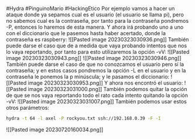 #Hydra #PinguinoMario #HackingEtico 
Por ejemplo vamos a hacer un ataque donde ya sepamos cual es el usuario (el usuario
se llama pi), pero no sabemos cual es la contraseña, por tanto para la contraseña
pondremos -P, entonces lo haremos de esta manera. Y ahora irá probando uno a uno
con el diccionario que le pasemos hasta haber acertado, donde la contraseña es
raspberry:
![[Pasted image 20230323030936.png]]
También puede darse el caso que de a medida que vaya probando intentos que nos lo vaya reportando, por tanto para esto utilizaremos la opción -vV:
![[Pasted image 20230323030943.png]]
![[Pasted image 20230323030946.png]]
También puede darse el caso de que no conozcamos el usuario pero sí la contraseña; y en estos casos pondremos la opción -L en el usuario y en la contraseña le ponemos la p minúscula; y le pasamos el diccionario:
![[Pasted image 20230323030953.png]]
Y ahora nos encontró el usuario:
![[Pasted image 20230323031000.png]]
También podemos quitar la opción de que se nos vaya reportando todo el rato cada intento quitando la opción -vV:
![[Pasted image 20230323031007.png]]
También podemos usar estos otros parámetros:
```bash
hydra -t 64 -l axel -P rockyou.txt ssh://192.168.0.39 -F -I
```
![[Pasted image 20230720160034.png]]
